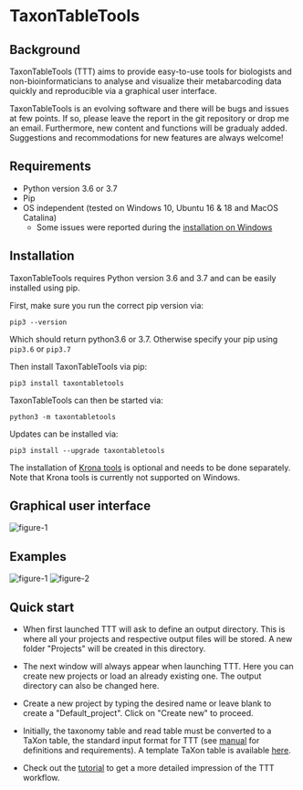 # TaxonTableTools

## Background

TaxonTableTools (TTT) aims to provide easy-to-use tools for biologists and non-bioinformaticians to analyse and visualize their metabarcoding data quickly and reproducible via a graphical user interface.

TaxonTableTools is an evolving software and there will be bugs and issues at few points. If so, please leave the report in the git repository or drop me an email. Furthermore, new content and functions will be gradualy added. Suggestions and recommodations for new features are always welcome!

## Requirements

* Python version 3.6 or 3.7
* Pip
* OS independent (tested on Windows 10, Ubuntu 16 & 18 and MacOS Catalina)
  * Some issues were reported during the [installation on Windows](https://github.com/TillMacher/TaxonTableTools/issues/1) 

## Installation

TaxonTableTools requires Python version 3.6 and 3.7 and can be easily installed using pip.

First, make sure you run the correct pip version via:

`pip3 --version`

Which should return python3.6 or 3.7. Otherwise specify your pip using `pip3.6` or `pip3.7`

Then install TaxonTableTools via pip:

`pip3 install taxontabletools`

TaxonTableTools can then be started via:  

`python3 -m taxontabletools`

Updates can be installed via:

`pip3 install --upgrade taxontabletools`

The installation of [Krona tools](https://github.com/marbl/Krona/wiki) is optional and needs to be done separately. Note that Krona tools is currently not supported on Windows.

## Graphical user interface
![](/_data/ttt_gui.png "figure-1")

## Examples
![](/_data/ttt_figure_1.png "figure-1") ![](/_data/ttt_figure_2.png "figure-2")

## Quick start

* When first launched TTT will ask to define an output directory. This is where all your projects and respective output files will be stored. A new folder "Projects" will be created in this directory.

* The next window will always appear when launching TTT. Here you can create new projects or load an already existing one. The output directory can also be changed here.

* Create a new project by typing the desired name or leave blank to create a "Default_project". Click on "Create new" to proceed.

* Initially, the taxonomy table and read table must be converted to a TaXon table, the standard input format for TTT (see [manual](_data/TaxonTableTools_manual.pdf) for definitions and requirements). A template TaXon table is available [here](_data/template_taxon_table.xlsx).

* Check out the [tutorial](_data/TaxonTableTools_tutorial.pdf) to get a more detailed impression of the TTT workflow.
